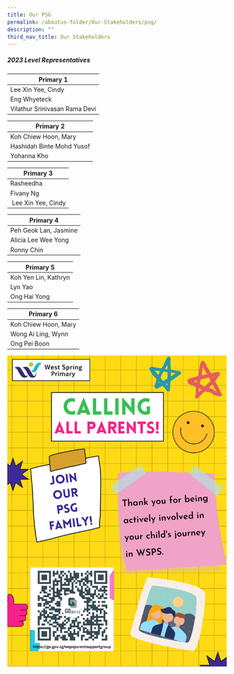 ```yaml
---
title: Our PSG
permalink: /aboutus-folder/Our-Stakeholders/psg/
description: ""
third_nav_title: Our Stakeholders
---
```

##### 2023 Level Representatives

| Primary 1 |
| --- |
| Lee Xin Yee, Cindy |
| Eng Whyeteck |
| Vilathur Srinivasan Rama Devi |

| Primary 2 |
| --- |
| Koh Chiew Hoon, Mary |
| Hashidah Binte Mohd Yusof |
| Yohanna Kho |

| Primary 3 |
| --- |
| Rasheedha |
| Fivany Ng |
|  Lee Xin Yee, Cindy |

| Primary 4 |
| --- |
| Peh Geok Lan, Jasmine|
| Alicia Lee Wee Yong |
| Ronny Chin |

| Primary 5 |
| --- |
| Koh Yen Lin, Kathryn|
| Lyn Yao |
|Ong Hai Yong|

| Primary 6 |
| --- |
| Koh Chiew Hoon, Mary |
| Wong Ai Ling, Wynn |
| Ong Pei Boon |

![](/images/PSG/WSPS%20PSG%20Poster_Website.png)